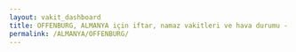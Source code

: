 ```yaml
---
layout: vakit_dashboard
title: OFFENBURG, ALMANYA için iftar, namaz vakitleri ve hava durumu - ilçe/eyalet seç
permalink: /ALMANYA/OFFENBURG/
---
```


<script type="text/javascript">
  var GLOBAL_COUNTRY = 'ALMANYA';
  var GLOBAL_CITY = 'OFFENBURG';
  var GLOBAL_STATE = '';
  var lat = 72;
  var lon = 21;
</script>
